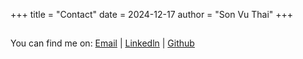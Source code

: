 +++
title = "Contact"
date = 2024-12-17
author = "Son Vu Thai"
+++

##
You can find me on: [Email](thomas.vu1198@gmail.com) | [Linkedln](https://www.linkedin.com/in/thomasvu1198) | [Github](https://github.com/sonvuthai)